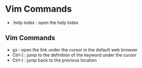 
# Vim Commands
- :help index : open the help index

## Vim Commands
- gx : open the link under the cursor in the default web browser
- Ctrl-] : jump to the definition of the keyword under the cursor
- Ctrl-t : jump back to the previous location
